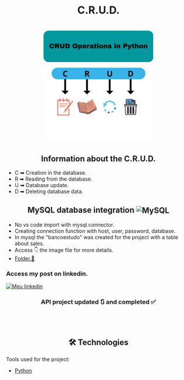 <h1 align="center">
C.R.U.D.
</h1>

<h1 align="center">
<img src= "crud_img.png" width="300" height="300" />
</h1>

<h2 align="center">
Information about the C.R.U.D.
</h2>

- C ➡ Creation in the database.
- R ➡ Reading from the database.
- U ➡ Database update.
- D ➡ Deleting database data.

<h2 align="center">
MySQL database integration <img align="center" alt="MySQL" height="50" width="50" src="https://cdn.jsdelivr.net/gh/devicons/devicon/icons/mysql/mysql-plain.svg" />
</h2>

- No vs code import with mysql.connector.
- Creating connection function with host, user, password, database.
- In mysql the "bancoestudo" was created for the project with a table about sales.<br>
- Access 👇 the image file for more details. 
- [Folder.📂](https://github.com/LeandroPedroso14/C.R.U.D./blob/main/VS_code_MySQL.png)

<h3>Access my post on linkedin.</h3>

[![Meu linkedin](https://img.shields.io/badge/LinkedIn-0077B5?style=for-the-badge&logo=linkedin&logoColor=white)](https://www.linkedin.com/feed/update/urn:li:activity:7018970018260406272/)

<h3 align="center"> 
	 API project updated 🔃 and completed ✅
</h3>

<br>
<br>

<h2 align="center">
 🛠 Technologies
</h2>

Tools used for the project:

- [Python](https://www.python.org/)

